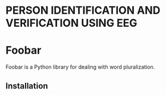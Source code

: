# PERSON IDENTIFICATION AND VERIFICATION USING EEG

# Foobar

Foobar is a Python library for dealing with word pluralization.

## Installation
